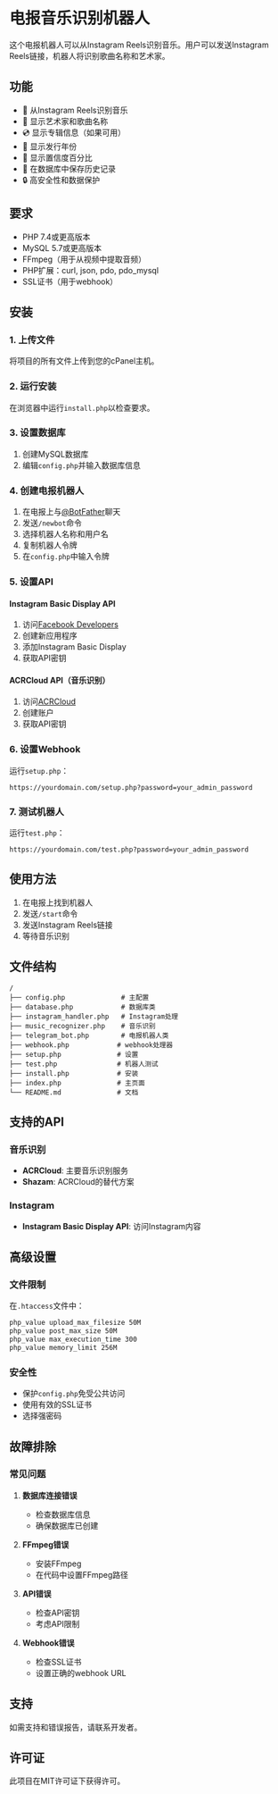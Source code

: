 # 电报音乐识别机器人

这个电报机器人可以从Instagram Reels识别音乐。用户可以发送Instagram Reels链接，机器人将识别歌曲名称和艺术家。

## 功能

- 🎵 从Instagram Reels识别音乐
- 🎤 显示艺术家和歌曲名称
- 💿 显示专辑信息（如果可用）
- 📅 显示发行年份
- 🎯 显示置信度百分比
- 💾 在数据库中保存历史记录
- 🔒 高安全性和数据保护

## 要求

- PHP 7.4或更高版本
- MySQL 5.7或更高版本
- FFmpeg（用于从视频中提取音频）
- PHP扩展：curl, json, pdo, pdo_mysql
- SSL证书（用于webhook）

## 安装

### 1. 上传文件

将项目的所有文件上传到您的cPanel主机。

### 2. 运行安装

在浏览器中运行`install.php`以检查要求。

### 3. 设置数据库

1. 创建MySQL数据库
2. 编辑`config.php`并输入数据库信息

### 4. 创建电报机器人

1. 在电报上与[@BotFather](https://t.me/botfather)聊天
2. 发送`/newbot`命令
3. 选择机器人名称和用户名
4. 复制机器人令牌
5. 在`config.php`中输入令牌

### 5. 设置API

#### Instagram Basic Display API
1. 访问[Facebook Developers](https://developers.facebook.com/)
2. 创建新应用程序
3. 添加Instagram Basic Display
4. 获取API密钥

#### ACRCloud API（音乐识别）
1. 访问[ACRCloud](https://www.acrcloud.com/)
2. 创建账户
3. 获取API密钥

### 6. 设置Webhook

运行`setup.php`：

```
https://yourdomain.com/setup.php?password=your_admin_password
```

### 7. 测试机器人

运行`test.php`：

```
https://yourdomain.com/test.php?password=your_admin_password
```

## 使用方法

1. 在电报上找到机器人
2. 发送`/start`命令
3. 发送Instagram Reels链接
4. 等待音乐识别

## 文件结构

```
/
├── config.php              # 主配置
├── database.php            # 数据库类
├── instagram_handler.php   # Instagram处理
├── music_recognizer.php    # 音乐识别
├── telegram_bot.php        # 电报机器人类
├── webhook.php            # webhook处理器
├── setup.php              # 设置
├── test.php               # 机器人测试
├── install.php            # 安装
├── index.php              # 主页面
└── README.md              # 文档
```

## 支持的API

### 音乐识别
- **ACRCloud**: 主要音乐识别服务
- **Shazam**: ACRCloud的替代方案

### Instagram
- **Instagram Basic Display API**: 访问Instagram内容

## 高级设置

### 文件限制
在`.htaccess`文件中：
```apache
php_value upload_max_filesize 50M
php_value post_max_size 50M
php_value max_execution_time 300
php_value memory_limit 256M
```

### 安全性
- 保护`config.php`免受公共访问
- 使用有效的SSL证书
- 选择强密码

## 故障排除

### 常见问题

1. **数据库连接错误**
   - 检查数据库信息
   - 确保数据库已创建

2. **FFmpeg错误**
   - 安装FFmpeg
   - 在代码中设置FFmpeg路径

3. **API错误**
   - 检查API密钥
   - 考虑API限制

4. **Webhook错误**
   - 检查SSL证书
   - 设置正确的webhook URL

## 支持

如需支持和错误报告，请联系开发者。

## 许可证

此项目在MIT许可证下获得许可。